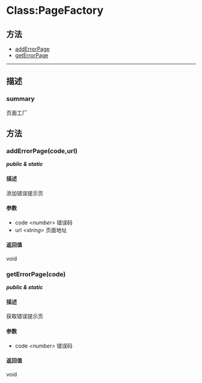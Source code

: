 # Class:PageFactory   
## 方法
+ [addErrorPage](#METHOD_addErrorPage)
+ [getErrorPage](#METHOD_getErrorPage)
---   
## 描述
   
### summary   
页面工厂  
   
## 方法   
### <a id="METHOD_addErrorPage">addErrorPage(code,url)</a>   
***public &  static***   
#### 描述   
添加错误提示页   
#### 参数   
+ code *&lt;number&gt;*      错误码   
+ url *&lt;string&gt;*       页面地址   
#### 返回值   
void   
### <a id="METHOD_getErrorPage">getErrorPage(code)</a>   
***public &  static***   
#### 描述   
获取错误提示页   
#### 参数   
+ code *&lt;number&gt;*      错误码   
#### 返回值   
void   

